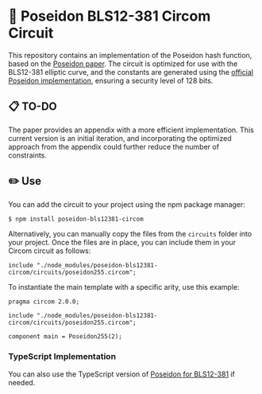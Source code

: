 # 🧮 Poseidon BLS12-381 Circom Circuit

This repository contains an implementation of the Poseidon hash function, based on the [Poseidon paper](https://eprint.iacr.org/2019/458.pdf). The circuit is optimized for use with the BLS12-381 elliptic curve, and the constants are generated using the [official Poseidon implementation](https://extgit.iaik.tugraz.at/krypto/hadeshash), ensuring a security level of 128 bits.

## 📋 TO-DO

The paper provides an appendix with a more efficient implementation. This current version is an initial iteration, and incorporating the optimized approach from the appendix could further reduce the number of constraints.

## ✏️ Use

You can add the circuit to your project using the npm package manager:

```bash
$ npm install poseidon-bls12381-circom
```

Alternatively, you can manually copy the files from the `circuits` folder into your project. Once the files are in place, you can include them in your Circom circuit as follows:

```
include "./node_modules/poseidon-bls12381-circom/circuits/poseidon255.circom";
```

To instantiate the main template with a specific arity, use this example:

```
pragma circom 2.0.0;

include "./node_modules/poseidon-bls12381-circom/circuits/poseidon255.circom";

component main = Poseidon255(2);
```

### TypeScript Implementation

You can also use the TypeScript version of [Poseidon for BLS12-381](https://github.com/jmagan/poseidon-bls12381) if needed.
